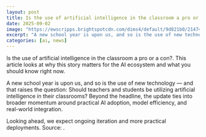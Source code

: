 ```yaml
---
layout: post
title: Is the use of artificial intelligence in the classroom a pro or a con?
date: 2025-09-02
image: "https://ewscripps.brightspotcdn.com/dims4/default/9d821b0/2147483647/strip/true/crop/500x263+0+36/resize/1200x630!/quality/90/?url=https%3A%2F%2Fewscripps.brightspotcdn.com%2F77%2F73%2F533f5f5148eab874673d3a1e546d%2Fshutterstock-2036186228.jpg"
excerpt: "A new school year is upon us, and so is the use of new technology — and that raises the question: Should teachers and students be utilizing artificial intelligence in their classrooms?"
categories: [ai, news]
---
```


Is the use of artificial intelligence in the classroom a pro or a con?. This article looks at why this story matters for the AI ecosystem and what you should know right now.

A new school year is upon us, and so is the use of new technology — and that raises the question: Should teachers and students be utilizing artificial intelligence in their classrooms? Beyond the headline, the update ties into broader momentum around practical AI adoption, model efficiency, and real-world integration.

Looking ahead, we expect ongoing iteration and more practical deployments. Source: .
